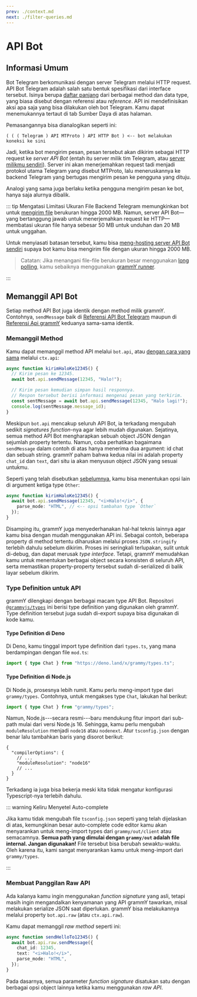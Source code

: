 ```yaml
---
prev: ./context.md
next: ./filter-queries.md
---
```


# API Bot

## Informasi Umum

Bot Telegram berkomunikasi dengan server Telegram melalui HTTP request.
API Bot Telegram adalah salah satu bentuk spesifikasi dari interface tersebut. Isinya berupa [daftar panjang](https://core.telegram.org/bots/api) dari berbagai method dan data type, yang biasa disebut dengan referensi atau _reference_.
API ini mendefinisikan aksi apa saja yang bisa dilakukan oleh bot Telegram.
Kamu dapat menemukannya tertaut di tab Sumber Daya di atas halaman.

Pemasangannya bisa dianalogikan seperti ini:

```asciiart:no-line-numbers
( ( ( Telegram ) API MTProto ) API HTTP Bot ) <-- bot melakukan koneksi ke sini
```

Jadi, ketika bot mengirim pesan, pesan tersebut akan dikirim sebagai HTTP request ke _server API Bot_ (entah itu server milik tim Telegram, atau [server milikmu sendiri](https://core.telegram.org/bots/api#using-a-local-bot-api-server)).
Server ini akan menerjemahkan request tadi menjadi protokol utama Telegram yang disebut MTProto, lalu meneruskannya ke backend Telegram yang bertugas mengirim pesan ke pengguna yang dituju.

Analogi yang sama juga berlaku ketika pengguna mengirim pesan ke bot, hanya saja alurnya dibalik.

::: tip Mengatasi Limitasi Ukuran File
Backend Telegram memungkinkan bot untuk [mengirim file](./files.md) berukuran hingga 2000 MB.
Namun, server API Bot—yang bertanggung jawab untuk menerjemahkan request ke HTTP—membatasi ukuran file hanya sebesar 50 MB untuk unduhan dan 20 MB untuk unggahan.

Untuk menyiasati batasan tersebut, kamu bisa [meng-hosting server API Bot sendiri](https://core.telegram.org/bots/api#using-a-local-bot-api-server) supaya bot kamu bisa mengirim file dengan ukuran hingga 2000 MB.

> Catatan: Jika menangani file-file berukuran besar menggunakan [long polling](./deployment-types.md), kamu sebaiknya menggunakan [grammY runner](../plugins/runner.md).

:::

## Memanggil API Bot

Setiap method API Bot juga identik dengan method milik grammY.
Contohnya, `sendMessage` baik di [Referensi API Bot Telegram](https://core.telegram.org/bots/api#sendmessage) maupun di [Referensi Api grammY](https://deno.land/x/grammy/mod.ts?s=Api#method_sendMessage_0) keduanya sama-sama identik.

### Memanggil Method

Kamu dapat memanggil method API melalui `bot.api`, atau [dengan cara yang sama](./context.md#aksi-yang-tersedia) melalui `ctx.api`:

```ts
async function kirimHaloKe12345() {
  // Kirim pesan ke 12345.
  await bot.api.sendMessage(12345, "Halo!");

  // Kirim pesan kemudian simpan hasil responnya.
  // Respon tersebut berisi informasi mengenai pesan yang terkirim.
  const sentMessage = await bot.api.sendMessage(12345, "Halo lagi!");
  console.log(sentMessage.message_id);
}
```

Meskipun `bot.api` mencakup seluruh API Bot, ia terkadang mengubah sedikit _signatures function_-nya agar lebih mudah digunakan.
Sejatinya, semua method API Bot mengharapkan sebuah object JSON dengan sejumlah property tertentu.
Namun, coba perhatikan bagaimana `sendMessage` dalam contoh di atas hanya menerima dua argument: id chat dan sebuah string.
grammY paham bahwa kedua nilai ini adalah property `chat_id` dan `text`, dari situ ia akan menyusun object JSON yang sesuai untukmu.

Seperti yang telah disebutkan [sebelumnya](./basics.md#mengirim-pesan), kamu bisa menentukan opsi lain di argument ketiga type `Other`:

```ts
async function kirimHaloKe12345() {
  await bot.api.sendMessage(12345, "<i>Halo!</i>", {
    parse_mode: "HTML", // <-- opsi tambahan type `Other`
  });
}
```

Disamping itu, grammY juga menyederhanakan hal-hal teknis lainnya agar kamu bisa dengan mudah menggunakan API ini.
Sebagai contoh, beberapa property di method tertentu diharuskan melalui proses `JSON.stringify` terlebih dahulu sebelum dikirim.
Proses ini seringkali terlupakan, sulit untuk di-debug, dan dapat merusak _type interface_.
Tetapi, grammY memudahkan kamu untuk menentukan berbagai object secara konsisten di seluruh API, serta memastikan property-property tersebut sudah di-serialized di balik layar sebelum dikirim.

### Type Definition untuk API

grammY dilengkapi dengan berbagai macam type API Bot.
Repositori [`@grammyjs/types`](https://github.com/grammyjs/types) ini berisi type definition yang digunakan oleh grammY.
Type definition tersebut juga sudah di-export supaya bisa digunakan di kode kamu.

#### Type Definition di Deno

Di Deno, kamu tinggal import type definition dari `types.ts`, yang mana berdampingan dengan file `mod.ts`:

```ts
import { type Chat } from "https://deno.land/x/grammy/types.ts";
```

#### Type Definition di Node.js

Di Node.js, prosesnya lebih rumit.
Kamu perlu meng-import type dari `grammy/types`.
Contohnya, untuk mengakses type `Chat`, lakukan hal berikut:

```ts
import { type Chat } from "grammy/types";
```

Namun, Node.js---secara resmi---baru mendukung fitur import dari sub-path mulai dari versi Node.js 16.
Sehingga, kamu perlu mengubah `moduleResolution` menjadi `node16` atau `nodenext`.
Atur `tsconfig.json` dengan benar lalu tambahkan baris yang disorot berikut:

```json{4}
{
  "compilerOptions": {
    // ...
    "moduleResolution": "node16"
    // ...
  }
}
```

Terkadang ia juga bisa bekerja meski kita tidak mengatur konfigurasi Typescript-nya terlebih dahulu.

::: warning Keliru Menyetel Auto-complete

Jika kamu tidak mengubah file `tsconfig.json` seperti yang telah dijelaskan di atas, kemungkinan besar auto-complete code editor kamu akan menyarankan untuk meng-import types dari `grammy/out/client` atau semacamnya.
**Semua path yang dimulai dengan `grammy/out` adalah file internal. Jangan digunakan!**
File tersebut bisa berubah sewaktu-waktu.
Oleh karena itu, kami sangat menyarankan kamu untuk meng-import dari `grammy/types`.

:::

### Membuat Panggilan Raw API

Ada kalanya kamu ingin menggunakan _function signature_ yang asli, tetapi masih ingin mengandalkan kenyamanan yang API grammY tawarkan, misal melakukan serialize JSON saat diperlukan.
grammY bisa melakukannya melalui property `bot.api.raw` (atau `ctx.api.raw`).

Kamu dapat memanggil _raw method_ seperti ini:

```ts
async function sendHelloTo12345() {
  await bot.api.raw.sendMessage({
    chat_id: 12345,
    text: "<i>Halo!</i>",
    parse_mode: "HTML",
  });
}
```

Pada dasarnya, semua parameter _function signature_ disatukan satu dengan berbagai opsi object lainnya ketika kamu menggunakan _raw API_.

